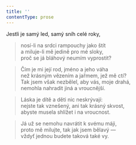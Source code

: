 ```yaml
---
title: ''
contentType: prose
---
```


Jestli je samý led, samý sníh celé roky,

> nosí-li na srdci rampouchy jako štít  
> a miluje-li mě jedině pro mé sloky,  
> proč se já bláhový neumím vyprostit?

> Čím je mi její rod, jméno a jeho váha  
> než krásným vězením a jařmem, jež mě ctí?  
> Tak jsem však nezbělel, aby vás, moje drahá,  
> nemohla nahradit jiná a vroucnější.

> Láska je dítě a děti nic neskrývají:  
> nejste tak vznešený, ani tak krásný skvost,  
> abyste musela shlížet i na vroucnost.

> Já už se nemohu navrátit k svému máji,  
> proto mě milujte, tak jak jsem bělavý —  
> vždyť jednou budete taková také vy.
